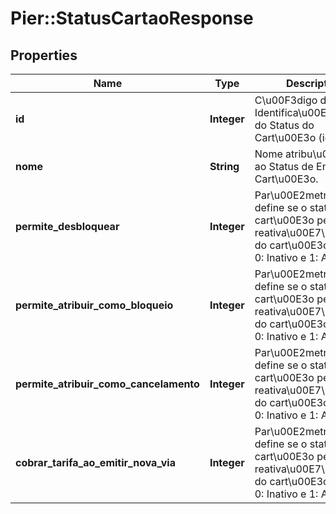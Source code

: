 # Pier::StatusCartaoResponse

## Properties
Name | Type | Description | Notes
------------ | ------------- | ------------- | -------------
**id** | **Integer** | C\u00F3digo de Identifica\u00E7\u00E3o do Status do Cart\u00E3o (id)  | 
**nome** | **String** | Nome atribu\u00EDdo ao Status de Entrega do Cart\u00E3o. | 
**permite_desbloquear** | **Integer** | Par\u00E2metro que define se o status do cart\u00E3o permite a reativa\u00E7\u00E3o do cart\u00E3o, sendo: 0: Inativo e 1: Ativo. | [optional] 
**permite_atribuir_como_bloqueio** | **Integer** | Par\u00E2metro que define se o status do cart\u00E3o permite a reativa\u00E7\u00E3o do cart\u00E3o, sendo: 0: Inativo e 1: Ativo. | [optional] 
**permite_atribuir_como_cancelamento** | **Integer** | Par\u00E2metro que define se o status do cart\u00E3o permite a reativa\u00E7\u00E3o do cart\u00E3o, sendo: 0: Inativo e 1: Ativo. | [optional] 
**cobrar_tarifa_ao_emitir_nova_via** | **Integer** | Par\u00E2metro que define se o status do cart\u00E3o permite a reativa\u00E7\u00E3o do cart\u00E3o, sendo: 0: Inativo e 1: Ativo. | [optional] 


